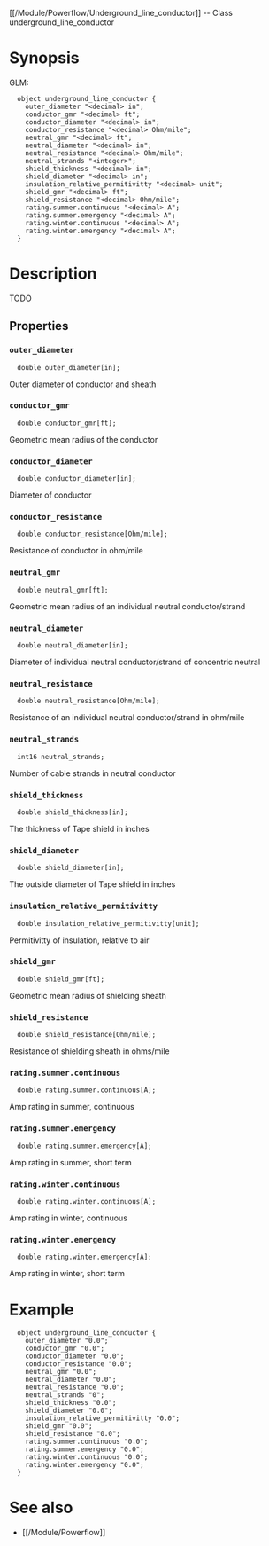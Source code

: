 [[/Module/Powerflow/Underground_line_conductor]] -- Class underground_line_conductor

# Synopsis

GLM:

~~~
  object underground_line_conductor {
    outer_diameter "<decimal> in";
    conductor_gmr "<decimal> ft";
    conductor_diameter "<decimal> in";
    conductor_resistance "<decimal> Ohm/mile";
    neutral_gmr "<decimal> ft";
    neutral_diameter "<decimal> in";
    neutral_resistance "<decimal> Ohm/mile";
    neutral_strands "<integer>";
    shield_thickness "<decimal> in";
    shield_diameter "<decimal> in";
    insulation_relative_permitivitty "<decimal> unit";
    shield_gmr "<decimal> ft";
    shield_resistance "<decimal> Ohm/mile";
    rating.summer.continuous "<decimal> A";
    rating.summer.emergency "<decimal> A";
    rating.winter.continuous "<decimal> A";
    rating.winter.emergency "<decimal> A";
  }
~~~

# Description

TODO

## Properties

### `outer_diameter`

~~~
  double outer_diameter[in];
~~~

Outer diameter of conductor and sheath

### `conductor_gmr`

~~~
  double conductor_gmr[ft];
~~~

Geometric mean radius of the conductor

### `conductor_diameter`

~~~
  double conductor_diameter[in];
~~~

Diameter of conductor

### `conductor_resistance`

~~~
  double conductor_resistance[Ohm/mile];
~~~

Resistance of conductor in ohm/mile

### `neutral_gmr`

~~~
  double neutral_gmr[ft];
~~~

Geometric mean radius of an individual neutral conductor/strand

### `neutral_diameter`

~~~
  double neutral_diameter[in];
~~~

Diameter of individual neutral conductor/strand of concentric neutral

### `neutral_resistance`

~~~
  double neutral_resistance[Ohm/mile];
~~~

Resistance of an individual neutral conductor/strand in ohm/mile

### `neutral_strands`

~~~
  int16 neutral_strands;
~~~

Number of cable strands in neutral conductor

### `shield_thickness`

~~~
  double shield_thickness[in];
~~~

The thickness of Tape shield in inches

### `shield_diameter`

~~~
  double shield_diameter[in];
~~~

The outside diameter of Tape shield in inches

### `insulation_relative_permitivitty`

~~~
  double insulation_relative_permitivitty[unit];
~~~

Permitivitty of insulation, relative to air

### `shield_gmr`

~~~
  double shield_gmr[ft];
~~~

Geometric mean radius of shielding sheath

### `shield_resistance`

~~~
  double shield_resistance[Ohm/mile];
~~~

Resistance of shielding sheath in ohms/mile

### `rating.summer.continuous`

~~~
  double rating.summer.continuous[A];
~~~

Amp rating in summer, continuous

### `rating.summer.emergency`

~~~
  double rating.summer.emergency[A];
~~~

Amp rating in summer, short term

### `rating.winter.continuous`

~~~
  double rating.winter.continuous[A];
~~~

Amp rating in winter, continuous

### `rating.winter.emergency`

~~~
  double rating.winter.emergency[A];
~~~

Amp rating in winter, short term

# Example

~~~
  object underground_line_conductor {
    outer_diameter "0.0";
    conductor_gmr "0.0";
    conductor_diameter "0.0";
    conductor_resistance "0.0";
    neutral_gmr "0.0";
    neutral_diameter "0.0";
    neutral_resistance "0.0";
    neutral_strands "0";
    shield_thickness "0.0";
    shield_diameter "0.0";
    insulation_relative_permitivitty "0.0";
    shield_gmr "0.0";
    shield_resistance "0.0";
    rating.summer.continuous "0.0";
    rating.summer.emergency "0.0";
    rating.winter.continuous "0.0";
    rating.winter.emergency "0.0";
  }
~~~

# See also

* [[/Module/Powerflow]]

